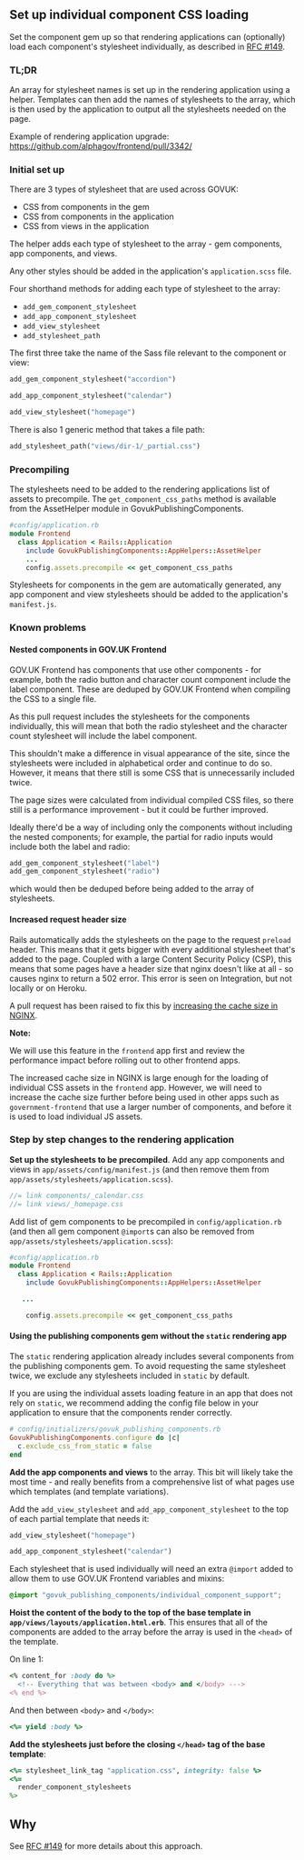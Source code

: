 ## Set up individual component CSS loading

Set the component gem up so that rendering applications can (optionally) load each component's stylesheet individually, as described in [RFC #149](https://github.com/alphagov/govuk-rfcs/pull/152).

### TL;DR

An array for stylesheet names is set up in the rendering application using a helper. Templates can then add the names of stylesheets to the array, which is then used by the application to output all the stylesheets needed on the page.

Example of rendering application upgrade: https://github.com/alphagov/frontend/pull/3342/

### Initial set up

There are 3 types of stylesheet that are used across GOVUK:

- CSS from components in the gem
- CSS from components in the application
- CSS from views in the application

The helper adds each type of stylesheet to the array - gem components, app components, and views.

Any other styles should be added in the application's `application.scss` file.

Four shorthand methods for adding each type of stylesheet to the array:

- `add_gem_component_stylesheet`
- `add_app_component_stylesheet`
- `add_view_stylesheet`
- `add_stylesheet_path`

The first three take the name of the Sass file relevant to the component or view:

```ruby
add_gem_component_stylesheet("accordion")
```

```ruby
add_app_component_stylesheet("calendar")
```

```ruby
add_view_stylesheet("homepage")
```

There is also 1 generic method that takes a file path:

```ruby
add_stylesheet_path("views/dir-1/_partial.css")
```

### Precompiling

The stylesheets need to be added to the rendering applications list of assets to precompile. The `get_component_css_paths` method is available from the AssetHelper module in GovukPublishingComponents.

```ruby
#config/application.rb
module Frontend
  class Application < Rails::Application
    include GovukPublishingComponents::AppHelpers::AssetHelper
    ...
    config.assets.precompile << get_component_css_paths
```

Stylesheets for components in the gem are automatically generated, any app component and view stylesheets should be added to the application's `manifest.js`.

### Known problems

#### Nested components in GOV.UK Frontend

GOV.UK Frontend has components that use other components - for example, both the radio button and character count component include the label component. These are deduped by GOV.UK Frontend when compiling the CSS to a single file.

As this pull request includes the stylesheets for the components individually, this will mean that both the radio stylesheet and the character count stylesheet will include the label component.

This shouldn't make a difference in visual appearance of the site, since the stylesheets were included in alphabetical order and continue to do so. However, it means that there still is some CSS that is unnecessarily included twice.

The page sizes were calculated from individual compiled CSS files, so there still is a performance improvement - but it could be further improved.

Ideally there'd be a way of including only the components without including the nested components; for example, the partial for radio inputs would include both the label and radio:

```ruby
add_gem_component_stylesheet("label")
add_gem_component_stylesheet("radio")
```

which would then be deduped before being added to the array of stylesheets.

#### Increased request header size

Rails automatically adds the stylesheets on the page to the request `preload` header. This means that it gets bigger with every additional stylesheet that's added to the page. Coupled with a large Content Security Policy (CSP), this means that some pages have a header size that nginx doesn't like at all - so causes nginx to return a 502 error. This error is seen on Integration, but not locally or on Heroku.

A pull request has been raised to fix this by [increasing the cache size in NGINX](https://github.com/alphagov/govuk-puppet/pull/11846).

**Note:**

We will use this feature in the `frontend` app first and review the performance impact before rolling out to other frontend apps.

The increased cache size in NGINX is large enough for the loading of individual CSS assets in the `frontend` app. However, we will need to increase the cache size further before being used in other apps such as `government-frontend` that use a larger number of components, and before it is used to load individual JS assets.

### Step by step changes to the rendering application

**Set up the stylesheets to be precompiled**. Add any app components and views in `app/assets/config/manifest.js` (and then remove them from `app/assets/stylesheets/application.scss`).

```js
//= link components/_calendar.css
//= link views/_homepage.css
```

Add list of gem components to be precompiled in `config/application.rb` (and then all gem component `@import`s can also be removed from `app/assets/stylesheets/application.scss`):

```ruby
#config/application.rb
module Frontend
  class Application < Rails::Application
    include GovukPublishingComponents::AppHelpers::AssetHelper

   ...

    config.assets.precompile << get_component_css_paths
```

#### Using the publishing components gem without the `static` rendering app

The `static` rendering application already includes several components from the publishing components gem. To avoid requesting the same stylesheet twice, we exclude any stylesheets included in `static` by default.

If you are using the individual assets loading feature in an app that does not rely on `static`, we recommend adding the config file below in your application to ensure that the components render correctly.

```rb
# config/initializers/govuk_publishing_components.rb
GovukPublishingComponents.configure do |c|
  c.exclude_css_from_static = false
end
```

**Add the app components and views** to the array. This bit will likely take the most time - and really benefits from a comprehensive list of what pages use which templates (and template variations).

Add the `add_view_stylesheet` and `add_app_component_stylesheet` to the top of each partial template that needs it:

```rb
add_view_stylesheet("homepage")
```

```rb
add_app_component_stylesheet("calendar")
```

Each stylesheet that is used individually will need an extra `@import` added to allow them to use GOV.UK Frontend variables and mixins:

```scss
@import "govuk_publishing_components/individual_component_support";
```

**Hoist the content of the body to the top of the base template in `app/views/layouts/application.html.erb`**. This ensures that all of the components are added to the array before the array is used in the `<head>` of the template.

On line 1:

```rb
<% content_for :body do %>
  <!-- Everything that was between <body> and </body> --->
<% end %>
```

And then between `<body>` and `</body>`:

```rb
<%= yield :body %>
```

**Add the stylesheets just before the closing `</head>` tag of the base template**:

```rb
<%= stylesheet_link_tag "application.css", integrity: false %>
<%=
  render_component_stylesheets
%>
```

## Why

See [RFC #149](https://github.com/alphagov/govuk-rfcs/pull/152) for more details about this approach.
